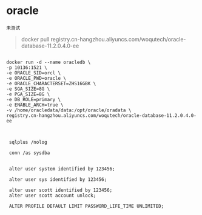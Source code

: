 # oracle 

    未测试


>docker pull registry.cn-hangzhou.aliyuncs.com/woqutech/oracle-database-11.2.0.4.0-ee

```

docker run -d --name oracledb \
-p 10136:1521 \
-e ORACLE_SID=orcl \
-e ORACLE_PWD=oracle \
-e ORACLE_CHARACTERSET=ZHS16GBK \
-e SGA_SIZE=8G \
-e PGA_SIZE=8G \
-e DB_ROLE=primary \
-e ENABLE_ARCH=true \
-v /home/oracledata/data:/opt/oracle/oradata \
registry.cn-hangzhou.aliyuncs.com/woqutech/oracle-database-11.2.0.4.0-ee


```


```

 sqlplus /nolog
 
 conn /as sysdba
 
 
 alter user system identified by 123456;
 
 alter user sys identified by 123456;
 
 alter user scott identified by 123456;
 alter user scott account unlock;
 
 ALTER PROFILE DEFAULT LIMIT PASSWORD_LIFE_TIME UNLIMITED;
 

```
